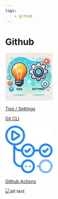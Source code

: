 ```yaml
---
tags:
    - github
---
```


# Github

<div class="grid-container">
    <div class="grid-item">
        <a href="tips_settings">
        <img src="/assets/images/tips_and_settings.png" width="150" height="150">
        <p>Tips / Settings</p>
        </a>
    </div>
    <div class="grid-item">
        <a href="images/github_cli.png">
            <p>Git CLI</p>
        </a>
    </div>
    <div class="grid-item">
         <a href="github_actions">
        <img src="images/github_action.png" width="150" height="150">
        <p>Github Actions</p>
        </a>
    </div>
    
</div>

![alt text](image.png)